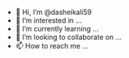 - 👋 Hi, I’m @dasheikali59
- 👀 I’m interested in ...
- 🌱 I’m currently learning ...
- 💞️ I’m looking to collaborate on ...
- 📫 How to reach me ...

<!---Im also the guy that own the rest of Shiba Inu stock.and trying to figure out how everything works here
dasheikali59/dasheikali59 is a ✨ special ✨ repository because its `README.md` (this file) appears on your GitHub profile.
You can click the Preview link to take a look at your changes.
--->

